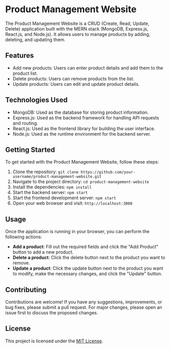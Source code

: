 # Product Management Website

The Product Management Website is a CRUD (Create, Read, Update, Delete) application built with the MERN stack (MongoDB, Express.js, React.js, and Node.js). It allows users to manage products by adding, deleting, and updating them.

## Features

- Add new products: Users can enter product details and add them to the product list.
- Delete products: Users can remove products from the list.
- Update products: Users can edit and update product details.

## Technologies Used

- MongoDB: Used as the database for storing product information.
- Express.js: Used as the backend framework for handling API requests and routing.
- React.js: Used as the frontend library for building the user interface.
- Node.js: Used as the runtime environment for the backend server.

## Getting Started

To get started with the Product Management Website, follow these steps:

1. Clone the repository: `git clone https://github.com/your-username/product-management-website.git`
2. Navigate to the project directory: `cd product-management-website`
3. Install the dependencies: `npm install`
4. Start the backend server: `npm start`
5. Start the frontend development server: `npm start`
6. Open your web browser and visit: `http://localhost:3000`

## Usage

Once the application is running in your browser, you can perform the following actions:

- **Add a product**: Fill out the required fields and click the "Add Product" button to add a new product.
- **Delete a product**: Click the delete button  next to the product you want to remove.
- **Update a product**: Click the update button next to the product you want to modify, make the necessary changes, and click the "Update" button.

## Contributing

Contributions are welcome! If you have any suggestions, improvements, or bug fixes, please submit a pull request. For major changes, please open an issue first to discuss the proposed changes.

## License

This project is licensed under the [MIT License](LICENSE).
